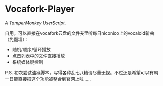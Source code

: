 # Vocafork-Player

*A TamperMonkey UserScript.*

自用。可以直接在vocafork云盘的文件夹里听每日niconico上的vocaloid新曲（免翻墙）：

- 随机/顺序/循环播放
- 点击列表中的文件直接播放
- 系统媒体键控制

P.S. 初次尝试油猴脚本，写得各种乱七八糟请尽量无视。不过还是希望可以有朝一日能直接把这个功能被整合到官网上啦……
